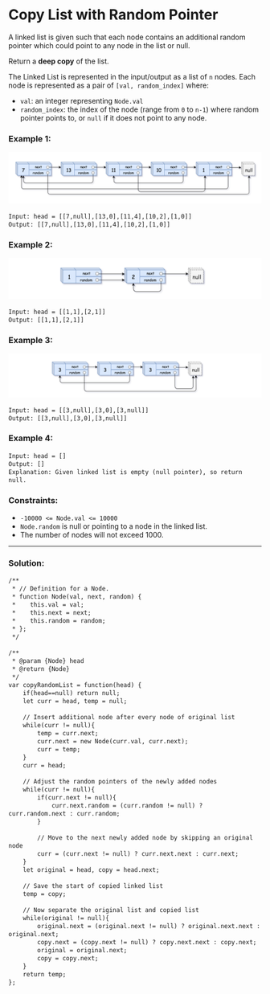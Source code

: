 # Copy List with Random Pointer

A linked list is given such that each node contains an additional random pointer which could point to any node in the list or null.

Return a **deep copy** of the list.

The Linked List is represented in the input/output as a list of `n` nodes. Each node is represented as a pair of `[val, random_index]` where:

- `val`: an integer representing `Node.val`
- `random_index`: the index of the node (range from `0` to `n-1`) where random pointer points to, or `null` if it does not point to any node.

### Example 1:

![alt text](copylistwithrandompointer_e1.png)

```
Input: head = [[7,null],[13,0],[11,4],[10,2],[1,0]]
Output: [[7,null],[13,0],[11,4],[10,2],[1,0]]
```

### Example 2:

![alt text](copylistwithrandompointer_e2.png)

```
Input: head = [[1,1],[2,1]]
Output: [[1,1],[2,1]]
```

### Example 3:

![alt text](copylistwithrandompointer_e3.png)

```
Input: head = [[3,null],[3,0],[3,null]]
Output: [[3,null],[3,0],[3,null]]
```

### Example 4:

```
Input: head = []
Output: []
Explanation: Given linked list is empty (null pointer), so return null.
```

### Constraints:

- `-10000 <= Node.val <= 10000`
- `Node.random` is null or pointing to a node in the linked list.
- The number of nodes will not exceed 1000.

---

### Solution:

```
/**
 * // Definition for a Node.
 * function Node(val, next, random) {
 *    this.val = val;
 *    this.next = next;
 *    this.random = random;
 * };
 */

/**
 * @param {Node} head
 * @return {Node}
 */
var copyRandomList = function(head) {
    if(head==null) return null;
    let curr = head, temp = null;

    // Insert additional node after every node of original list
    while(curr != null){
        temp = curr.next;
        curr.next = new Node(curr.val, curr.next);
        curr = temp;
    }
    curr = head;

    // Adjust the random pointers of the newly added nodes
    while(curr != null){
        if(curr.next != null){
            curr.next.random = (curr.random != null) ? curr.random.next : curr.random;
        }

        // Move to the next newly added node by skipping an original node
        curr = (curr.next != null) ? curr.next.next : curr.next;
    }
    let original = head, copy = head.next;

    // Save the start of copied linked list
    temp = copy;

    // Now separate the original list and copied list
    while(original != null){
        original.next = (original.next != null) ? original.next.next : original.next;
        copy.next = (copy.next != null) ? copy.next.next : copy.next;
        original = original.next;
        copy = copy.next;
    }
    return temp;
};
```
